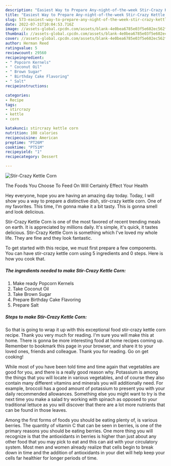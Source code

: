 ```yaml
---
description: "Easiest Way to Prepare Any-night-of-the-week Stir-Crazy Kettle Corn"
title: "Easiest Way to Prepare Any-night-of-the-week Stir-Crazy Kettle Corn"
slug: 573-easiest-way-to-prepare-any-night-of-the-week-stir-crazy-kettle-corn
date: 2022-07-31T10:04:53.716Z
image: //assets-global.cpcdn.com/assets/blank-4e0bea6785e03f5e602ec562f230caae08da540cada707380b4fe1bbebba43da.png
thumbnail: //assets-global.cpcdn.com/assets/blank-4e0bea6785e03f5e602ec562f230caae08da540cada707380b4fe1bbebba43da.png
cover: //assets-global.cpcdn.com/assets/blank-4e0bea6785e03f5e602ec562f230caae08da540cada707380b4fe1bbebba43da.png
author: Herman Reed
ratingvalue: 5
reviewcount: 29560
recipeingredient:
- " Popcorn Kernels"
- " Coconut Oil"
- " Brown Sugar"
- " Birthday Cake Flavoring"
- " Salt"
recipeinstructions:

categories:
- Recipe
tags:
- stircrazy
- kettle
- corn

katakunci: stircrazy kettle corn 
nutrition: 108 calories
recipecuisine: American
preptime: "PT26M"
cooktime: "PT51M"
recipeyield: "1"
recipecategory: Dessert

---
```



![Stir-Crazy Kettle Corn](//assets-global.cpcdn.com/assets/blank-4e0bea6785e03f5e602ec562f230caae08da540cada707380b4fe1bbebba43da.png)

The Foods You Choose To Feed On Will Certainly Effect Your Health

Hey everyone, hope you are having an amazing day today. Today, I will show you a way to prepare a distinctive dish, stir-crazy kettle corn. One of my favorites. This time, I'm gonna make it a bit tasty. This is gonna smell and look delicious.

Stir-Crazy Kettle Corn is one of the most favored of recent trending meals on earth. It is appreciated by millions daily. It's simple, it's quick, it tastes delicious. Stir-Crazy Kettle Corn is something which I've loved my whole life. They are fine and they look fantastic.




To get started with this recipe, we must first prepare a few components. You can have stir-crazy kettle corn using 5 ingredients and 0 steps. Here is how you cook that.

<!--inarticleads1-->

##### The ingredients needed to make Stir-Crazy Kettle Corn:

1. Make ready  Popcorn Kernels
1. Take  Coconut Oil
1. Take  Brown Sugar
1. Prepare  Birthday Cake Flavoring
1. Prepare  Salt




<!--inarticleads2-->

##### Steps to make Stir-Crazy Kettle Corn:





So that is going to wrap it up with this exceptional food stir-crazy kettle corn recipe. Thank you very much for reading. I'm sure you will make this at home. There is gonna be more interesting food at home recipes coming up. Remember to bookmark this page in your browser, and share it to your loved ones, friends and colleague. Thank you for reading. Go on get cooking!

While most of you have been told time and time again that vegetables are good for you, and there is a really good reason why. Potassium is among the things that you will locate in various vegetables, and of course they also contain many different vitamins and minerals you will additionally need. For example, broccoli has a good amount of potassium to present you with your daily recommended allowances. Something else you might want to try is the next time you make a salad try working with spinach as opposed to your traditional lettuce as you will discover that there are a lot more nutrients that can be found in those leaves.

Among the first forms of foods you should be eating plenty of, is various berries. The quantity of vitamin C that can be seen in berries, is one of the primary reasons you should be eating berries. One more thing you will recognize is that the antioxidants in berries is higher than just about any other food that you may pick to eat and this can aid with your circulatory system. Most men and women already realize that cells begin to break down in time and the addition of antioxidants in your diet will help keep your cells far healthier for longer periods of time.
